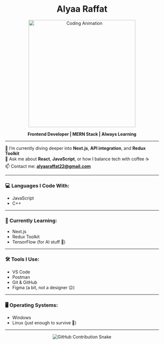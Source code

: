 <h1 align="center">Alyaa Raffat</h1>

<p align="center">
  <img src="https://media.giphy.com/media/qgQUggAC3Pfv687qPC/giphy.gif" width="350" alt="Coding Animation" />
</p>

<p align="center">
  <strong>Frontend Developer | MERN Stack | Always Learning</strong>
</p>



---

🌱 I’m currently diving deeper into **Next.js**, **API integration**, and **Redux Toolkit**  
💬 Ask me about **React**, **JavaScript**, or how I balance tech with coffee ☕  
📫 Contact me: **alyaaraffat22@gmail.com**  

---

### 💻 Languages I Code With:
- JavaScript  
- C++  

---

### 📌 Currently Learning:
- Next.js  
- Redux Toolkit  
- TensorFlow (for AI stuff 🤖)

---

### 🛠️ Tools I Use:
- VS Code  
- Postman  
- Git & GitHub  
- Figma (a bit, not a designer 😉)

---

### 🖥️ Operating Systems:
- Windows  
- Linux (just enough to survive 🐧)

---

<p align="center">
  <img src="https://github.com/alyaaraffat/alyaaraffat/blob/output/github-contribution-grid-snake.svg" alt="GitHub Contribution Snake" />
</p>
